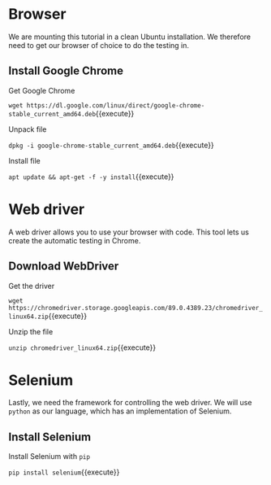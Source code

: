 # Browser
We are mounting this tutorial in a clean Ubuntu installation. We therefore need to get our browser of choice to do the testing in.
## Install Google Chrome
Get Google Chrome

`wget https://dl.google.com/linux/direct/google-chrome-stable_current_amd64.deb`{{execute}}

Unpack file

`dpkg -i google-chrome-stable_current_amd64.deb`{{execute}}

Install file

`apt update && apt-get -f -y install`{{execute}}

# Web driver
A web driver allows you to use your browser with code. This tool lets us create the automatic testing in Chrome.
## Download WebDriver
Get the driver

`wget https://chromedriver.storage.googleapis.com/89.0.4389.23/chromedriver_linux64.zip`{{execute}}

Unzip the file

`unzip chromedriver_linux64.zip`{{execute}}

# Selenium
Lastly, we need the framework for controlling the web driver. We will use `python` as our language, which has an implementation of Selenium.

## Install Selenium
Install Selenium with `pip`

`pip install selenium`{{execute}}

